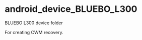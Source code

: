 

android_device_BLUEBO_L300
========================

BLUEBO L300 device folder

For creating CWM recovery.
